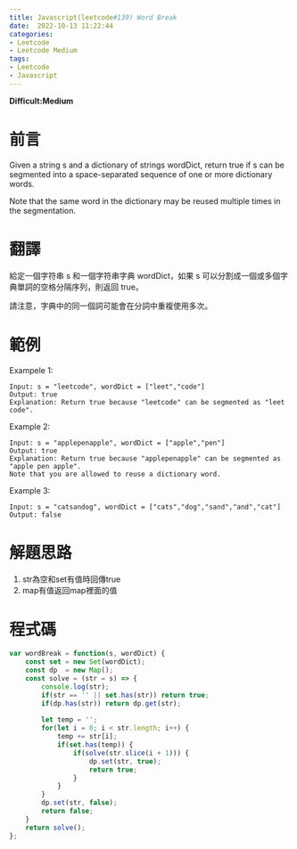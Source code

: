 ```yaml
---
title: Javascript(leetcode#139) Word Break
date:  2022-10-13 11:22:44
categories: 
- Leetcode 
- Leetcode Medium 
tags:
- Leetcode
- Javascript
---
```


**Difficult:Medium**


# 前言
Given a string s and a dictionary of strings wordDict, return true if s can be segmented into a space-separated sequence of one or more dictionary words.

Note that the same word in the dictionary may be reused multiple times in the segmentation.
<!--more-->
# 翻譯
給定一個字符串 s 和一個字符串字典 wordDict，如果 s 可以分割成一個或多個字典單詞的空格分隔序列，則返回 true。

請注意，字典中的同一個詞可能會在分詞中重複使用多次。



# 範例

Exampele 1:

```
Input: s = "leetcode", wordDict = ["leet","code"]
Output: true
Explanation: Return true because "leetcode" can be segmented as "leet code".
```

Example 2:

```
Input: s = "applepenapple", wordDict = ["apple","pen"]
Output: true
Explanation: Return true because "applepenapple" can be segmented as "apple pen apple".
Note that you are allowed to reuse a dictionary word.
```

Example 3:

```
Input: s = "catsandog", wordDict = ["cats","dog","sand","and","cat"]
Output: false
```


# 解題思路
1. str為空和set有值時回傳true
2. map有值返回map裡面的值

# 程式碼
```javascript
var wordBreak = function(s, wordDict) {
    const set = new Set(wordDict);
    const dp  = new Map();
    const solve = (str = s) => {
        console.log(str);
        if(str == '' || set.has(str)) return true;
        if(dp.has(str)) return dp.get(str);
        
        let temp = '';
        for(let i = 0; i < str.length; i++) {
            temp += str[i];
            if(set.has(temp)) {
                if(solve(str.slice(i + 1))) {
                    dp.set(str, true);
                    return true;
                }
            }
        }
        dp.set(str, false);
        return false;
    }
    return solve();
};
```